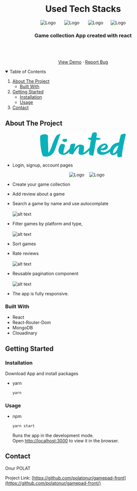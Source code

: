 <!-- PROJECT LOGO -->
<br />
<h1 align="center">Used Tech Stacks</h1>
<p align="center">
    <img src="https://github.com/polatonur/readme_pics/blob/master/react.svg?raw=true" alt="Logo" width="80" height="80">  &nbsp;&nbsp;&nbsp;&nbsp;&nbsp;
    <img src=https://github.com/polatonur/readme_pics/blob/master/react-router.png?raw=true" alt="Logo" width="80" height="80"> &nbsp;&nbsp;&nbsp;&nbsp;&nbsp;
    <img src="https://github.com/polatonur/readme_pics/blob/master/mongoDB.svg?raw=true" alt="Logo" width="180" height="80">&nbsp;&nbsp;&nbsp;&nbsp;&nbsp;
    <img src="https://github.com/polatonur/readme_pics/blob/master/cloudinary.png?raw=true" alt="Logo" width="280" height="80">

  <h3 align="center">Game collection App created with react</h3>

  <p align="center">
    <br />
    <br />
    <br />
    <a href="https://gamepad-clone-onur.netlify.app/">View Demo</a>
    ·
    <a href="https://github.com/polatonur/gamepad-front/issues">Report Bug</a>
  </p>
</p>

<!-- TABLE OF CONTENTS -->
<details open="open">
  <summary>Table of Contents</summary>
  <ol>
    <li>
      <a href="#about-the-project">About The Project</a>
      <ul>
        <li><a href="#built-with">Built With</a></li>
      </ul>
    </li>
    <li>
      <a href="#getting-started">Getting Started</a>
      <ul>
        <li><a href="#installation">Installation</a></li>
        <li><a href="#installation">Usage</a></li>
      </ul>
    </li>
    <li><a href="#contact">Contact</a></li>
  </ol>
</details>

<!-- ABOUT THE PROJECT -->

## About The Project

<p align="center">  <img src="/src/assets/img/logo.png" alt="Logo" width="280" height="80"> </p>

- Login, signup, account pages
  <!-- <br/>

  <br/> -->
  <p align="center">  <img src="https://github.com/polatonur/readme_pics/blob/master/gamepad_login.png?raw=true" alt="Logo" width="400" height="250"> &nbsp;&nbsp; <img src="https://github.com/polatonur/readme_pics/blob/master/gamepad_signup.png?raw=true" alt="Logo" width="400" height="250"> </p>

- Create your game collection
- Add review about a game
- Search a game by name and use autocomplate
  <br/>
  <br/>
  ![alt text](https://github.com/polatonur/readme_pics/blob/master/gamepad_autocomplate.gif?raw=true)
- Filter games by platform and type,
  <br/>
  <br/>
  ![alt text](https://github.com/polatonur/readme_pics/blob/master/gamepad_filter.gif?raw=true)
- Sort games
- Rate reviews
  <br/>
  <br/>
  ![alt text](https://github.com/polatonur/readme_pics/blob/master/gamepad_rating.gif?raw=true)
- Reusable pagination component
  <br/>
  <br/>
  ![alt text](https://github.com/polatonur/readme_pics/blob/master/gamepad_pagination.gif?raw=true)
- The app is fully responsive.

### Built With

- React
- React-Router-Dom
- MongoDB
- Clouadinary

<!-- GETTING STARTED -->

## Getting Started

### Installation

Download App and install packages

- yarn

  ```sh
  yarn
  ```

### Usage

- npm

  ```sh
  yarn start
  ```

  Runs the app in the development mode.<br />
  Open [http://localhost:3000](http://localhost:3000) to view it in the browser.

<!-- ROADMAP -->

## Contact

Onur POLAT

Project Link: [https://github.com/polatonur/gamepad-front](https://github.com/polatonur/gamepad-front/)
